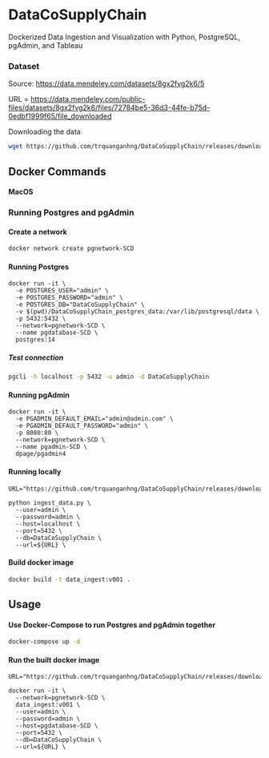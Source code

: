 # DataCoSupplyChain
Dockerized Data Ingestion and Visualization with Python, PostgreSQL, pgAdmin, and Tableau

### Dataset
Source: https://data.mendeley.com/datasets/8gx2fvg2k6/5

URL = https://data.mendeley.com/public-files/datasets/8gx2fvg2k6/files/72784be5-36d3-44fe-b75d-0edbf1999f65/file_downloaded

Downloading the data
```bash
wget https://github.com/trquanganhng/DataCoSupplyChain/releases/download/Download/DataCoSupplyChainDataset.csv
```

## Docker Commands
#### MacOS
### Running Postgres and pgAdmin

#### Create a network
```bash
docker network create pgnetwork-SCD
```

#### Running Postgres
```
docker run -it \
  -e POSTGRES_USER="admin" \
  -e POSTGRES_PASSWORD="admin" \
  -e POSTGRES_DB="DataCoSupplyChain" \
  -v $(pwd)/DataCoSupplyChain_postgres_data:/var/lib/postgresql/data \
  -p 5432:5432 \
  --network=pgnetwork-SCD \
  --name pgdatabase-SCD \
  postgres:14
```
##### Test connection
```bash
pgcli -h localhost -p 5432 -u admin -d DataCoSupplyChain
```

#### Running pgAdmin
```
docker run -it \
  -e PGADMIN_DEFAULT_EMAIL="admin@admin.com" \
  -e PGADMIN_DEFAULT_PASSWORD="admin" \
  -p 8080:80 \
  --network=pgnetwork-SCD \
  --name pgadmin-SCD \
  dpage/pgadmin4
```
#### Running locally
```
URL="https://github.com/trquanganhng/DataCoSupplyChain/releases/download/Download/DataCoSupplyChainDataset.csv"

python ingest_data.py \
  --user=admin \
  --password=admin \
  --host=localhost \
  --port=5432 \
  --db=DataCoSupplyChain \
  --url=${URL} \
```
#### Build docker image
```bash
docker build -t data_ingest:v001 .
```

## Usage

#### Use Docker-Compose to run Postgres and pgAdmin together
```bash
docker-compose up -d
```

#### Run the built docker image
```
URL="https://github.com/trquanganhng/DataCoSupplyChain/releases/download/Download/DataCoSupplyChainDataset.csv"

docker run -it \
  --network=pgnetwork-SCD \
  data_ingest:v001 \
  --user=admin \
  --password=admin \
  --host=pgdatabase-SCD \
  --port=5432 \
  --db=DataCoSupplyChain \
  --url=${URL} \
```
